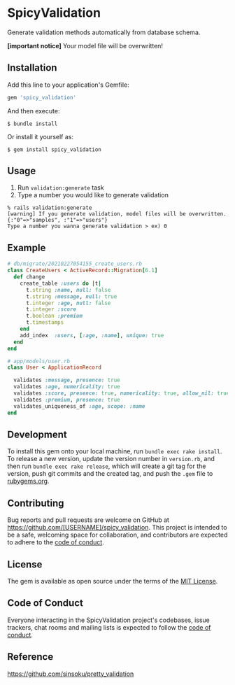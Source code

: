 # SpicyValidation

Generate validation methods automatically from database schema.

**[important notice]** Your model file will be overwritten!

## Installation

Add this line to your application's Gemfile:

```ruby
gem 'spicy_validation'
```

And then execute:

    $ bundle install

Or install it yourself as:

    $ gem install spicy_validation

## Usage

1. Run `validation:generate` task
2. Type a number you would like to generate validation
```shell
% rails validation:generate
[warning] If you generate validation, model files will be overwritten.
{:"0"=>"samples", :"1"=>"users"}
Type a number you wanna generate validation > ex) 0
```

## Example

```ruby
# db/migrate/20210227054155_create_users.rb
class CreateUsers < ActiveRecord::Migration[6.1]
  def change
    create_table :users do |t|
      t.string :name, null: false
      t.string :message, null: true
      t.integer :age, null: false
      t.integer :score
      t.boolean :premium
      t.timestamps
    end
    add_index  :users, [:age, :name], unique: true
  end
end

# app/models/user.rb
class User < ApplicationRecord

  validates :message, presence: true
  validates :age, numericality: true
  validates :score, presence: true, numericality: true, allow_nil: true
  validates :premium, presence: true
  validates_uniqueness_of :age, scope: :name
end


```
## Development

To install this gem onto your local machine, run `bundle exec rake install`. To release a new version, update the version number in `version.rb`, and then run `bundle exec rake release`, which will create a git tag for the version, push git commits and the created tag, and push the `.gem` file to [rubygems.org](https://rubygems.org).

## Contributing

Bug reports and pull requests are welcome on GitHub at https://github.com/[USERNAME]/spicy_validation. This project is intended to be a safe, welcoming space for collaboration, and contributors are expected to adhere to the [code of conduct](https://github.com/[USERNAME]/spicy_validation/blob/master/CODE_OF_CONDUCT.md).

## License

The gem is available as open source under the terms of the [MIT License](https://opensource.org/licenses/MIT).

## Code of Conduct

Everyone interacting in the SpicyValidation project's codebases, issue trackers, chat rooms and mailing lists is expected to follow the [code of conduct](https://github.com/[USERNAME]/spicy_validation/blob/master/CODE_OF_CONDUCT.md).

## Reference

https://github.com/sinsoku/pretty_validation
